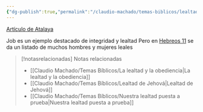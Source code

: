 ```yaml
---
{"dg-publish":true,"permalink":"/claudio-machado/temas-biblicos/lealtad-de-humanos-imperfectos/","title":"Lealtad de humanos imperfectos","tags":["lealtad"]}
---
```


[Artículo de Atalaya](https://wol.jw.org/es/wol/d/r4/lp-s/1996204)

Job es un ejemplo destacado de integridad y lealtad 
Pero en [Hebreos 11](https://wol.jw.org/es/wol/bc/r4/lp-s/1996204/24/0) se da un listado de muchos hombres y mujeres leales 


> [!notasrelacionadas] Notas relacionadas
> - [[Claudio Machado/Temas Bíblicos/La lealtad y la obediencia\|La lealtad y la obediencia]]
> - [[Claudio Machado/Temas Bíblicos/Lealtad de Jehová\|Lealtad de Jehová]]
> - [[Claudio Machado/Temas Bíblicos/Nuestra lealtad puesta a prueba\|Nuestra lealtad puesta a prueba]]

